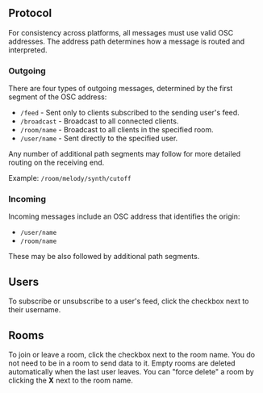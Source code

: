 ## Protocol

For consistency across platforms, all messages must use valid OSC addresses. The address path determines how a message is routed and interpreted.

### Outgoing

There are four types of outgoing messages, determined by the first segment of the OSC address:

- `/feed` - Sent only to clients subscribed to the sending user's feed.
- `/broadcast` - Broadcast to all connected clients.
- `/room/name` - Broadcast to all clients in the specified room.
- `/user/name` - Sent directly to the specified user.

Any number of additional path segments may follow for more detailed routing on the receiving end.

Example: `/room/melody/synth/cutoff`

### Incoming

Incoming messages include an OSC address that identifies the origin:

- `/user/name`
- `/room/name`

These may be also followed by additional path segments.

## Users

To subscribe or unsubscribe to a user's feed, click the checkbox next to their username.

## Rooms

To join or leave a room, click the checkbox next to the room name. You do not need to be in a room to send data to it. Empty rooms are deleted automatically when the last user leaves. You can "force delete" a room by clicking the **X** next to the room name.
